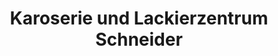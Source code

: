 ---
title: "Karoserie und Lackierzentrum Schneider"
url: /ismaning/karoserie-und-lackierzentrum-schneider/
shop: Autowerkstatt
---